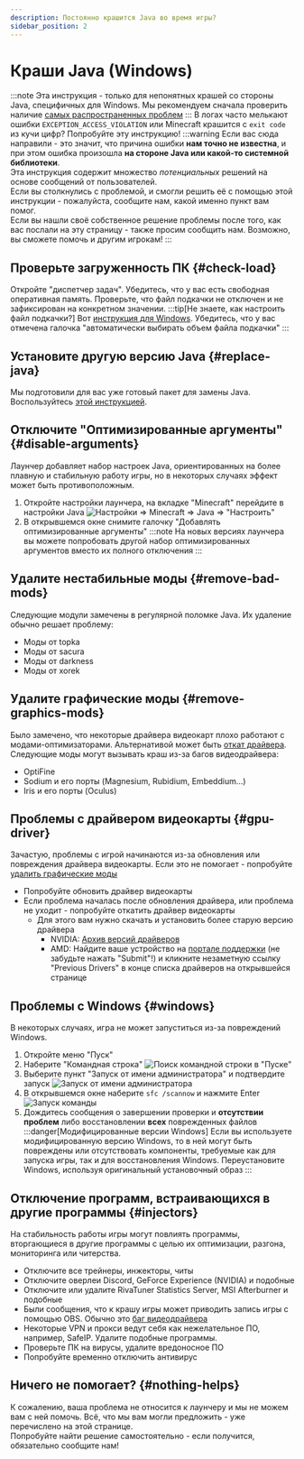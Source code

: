 ```yaml
---
description: Постоянно крашится Java во время игры?
sidebar_position: 2
---
```

# Краши Java (Windows)
:::note
Эта инструкция - только для непонятных крашей со стороны Java, специфичных для Windows. Мы рекомендуем сначала проверить наличие [самых распространенных проблем](./common)
:::
В логах часто мелькают ошибки `EXCEPTION_ACCESS_VIOLATION` или Minecraft крашится с `exit code` из кучи цифр? Попробуйте эту инструкцию!
:::warning
Если вас сюда направили - это значит, что причина ошибки **нам точно не известна**, и при этом ошибка произошла **на стороне Java или какой-то системной библиотеки**.  
Эта инструкция содержит множество _потенциальных_ решений на основе сообщений от пользователей.  
Если вы столкнулись с проблемой, и смогли решить её с помощью этой инструкции - пожалуйста, сообщите нам, какой именно пункт вам помог.  
Если вы нашли своё собственное решение проблемы после того, как вас послали на эту страницу - также просим сообщить нам. Возможно, вы сможете помочь и другим игрокам!
:::

## Проверьте загруженность ПК {#check-load}
Откройте "диспетчер задач". Убедитесь, что у вас есть свободная оперативная память. Проверьте, что файл подкачки не отключен и не зафиксирован на конкретном значении.
:::tip[Не знаете, как настроить файл подкачки?]
Вот [инструкция для Windows](https://remontka.pro/fail-podkachki-windows/). Убедитесь, что у вас отмечена галочка "автоматически выбирать объем файла подкачки"
:::

## Установите другую версию Java {#replace-java}
Мы подготовили для вас уже готовый пакет для замены Java. Воспользуйтесь [этой инструкцией](../faq/custom-java#how-to-simplified).

## Отключите "Оптимизированные аргументы" {#disable-arguments}
Лаунчер добавляет набор настроек Java, ориентированных на более плавную и стабильную работу игры, но в некоторых случаях эффект может быть противоположным.
1. Откройте настройки лаунчера, на вкладке "Minecraft" перейдите в настройки Java
    ![Настройки => Minecraft => Java => "Настроить"](./img/jre-settings-0.png)
2. В открывшемся окне снимите галочку "Добавлять оптимизированные аргументы"
    :::note
    На новых версиях лаунчера вы можете попробовать другой набор оптимизированных аргументов вместо их полного отключения
    :::

## Удалите нестабильные моды {#remove-bad-mods}
Следующие модули замечены в регулярной поломке Java. Их удаление обычно решает проблему:
* Моды от topka
* Моды от sacura
* Моды от darkness
* Моды от xorek

## Удалите графические моды {#remove-graphics-mods}
Было замечено, что некоторые драйвера видеокарт плохо работают с модами-оптимизаторами. Альтернативой может быть [откат драйвера](#gpu-driver). Следующие моды могут вызывать краш из-за багов видеодрайвера:
* OptiFine
* Sodium и его порты (Magnesium, Rubidium, Embeddium...)
* Iris и его порты (Oculus)

## Проблемы с драйвером видеокарты {#gpu-driver}
Зачастую, проблемы с игрой начинаются из-за обновления или повреждения драйвера видеокарты. Если это не помогает - попробуйте [удалить графические моды](#remove-graphics-mods)
* Попробуйте обновить драйвер видеокарты
* Если проблема началась после обновления драйвера, или проблема не уходит - попробуйте откатить драйвер видеокарты
    * Для этого вам нужно скачать и установить более старую версию драйвера
        * NVIDIA: [Архив версий драйверов](https://www.nvidia.com/Download/Find.aspx)
        * AMD: Найдите ваше устройство на [портале поддержки](https://www.amd.com/en/support) (не забудьте нажать "Submit"!) и кликните незаметную ссылку "Previous Drivers" в конце списка драйверов на открывшейся странице

## Проблемы с Windows {#windows}
В некоторых случаях, игра не может запуститься из-за повреждений Windows.
1. Откройте меню "Пуск"
2. Наберите "Командная строка"
    ![Поиск командной строки в "Пуске"](./img/command-prompt-0.png)
3. Выберите пункт "Запуск от имени администратора" и подтвердите запуск
    ![Запуск от имени администратора](./img/command-prompt-1.png)
4. В открывшемся окне наберите `sfc /scannow` и нажмите Enter
    ![Запуск команды](./img/command-prompt-2.png)
5. Дождитесь сообщения о завершении проверки и **отсутствии проблем** либо восстановлении **всех** поврежденных файлов
    :::danger[Модифицированные версии Windows]
    Если вы используете модифицированную версию Windows, то в ней могут быть повреждены или отсутствовать компоненты, требуемые как для запуска игры, так и для восстановления Windows. Переустановите Windows, используя оригинальный установочный образ
    :::

## Отключение программ, встраивающихся в другие программы {#injectors}
На стабильность работы игры могут повлиять программы, вторгающиеся в другие программы с целью их оптимизации, разгона, мониторинга или читерства.
* Отключите все трейнеры, инжекторы, читы
* Отключите оверлеи Discord, GeForce Experience (NVIDIA) и подобные
* Отключите или удалите RivaTuner Statistics Server, MSI Afterburner и подобные
* Были сообщения, что к крашу игры может приводить запись игры с помощью OBS. Обычно это [баг видеодрайвера](#gpu-driver)
* Некоторые VPN и прокси ведут себя как нежелательное ПО, например, SafeIP. Удалите подобные программы.
* Проверьте ПК на вирусы, удалите вредоносное ПО
* Попробуйте временно отключить антивирус

## Ничего не помогает? {#nothing-helps}
К сожалению, ваша проблема не относится к лаунчеру и мы не можем вам с ней помочь. Всё, что мы вам могли предложить - уже перечислено на этой странице.  
Попробуйте найти решение самостоятельно - если получится, обязательно сообщите нам!
